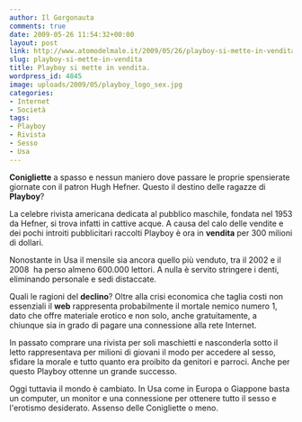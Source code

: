 ```yaml
---
author: Il Gorgonauta
comments: true
date: 2009-05-26 11:54:32+00:00
layout: post
link: http://www.atomodelmale.it/2009/05/26/playboy-si-mette-in-vendita/
slug: playboy-si-mette-in-vendita
title: Playboy si mette in vendita.
wordpress_id: 4845
image: uploads/2009/05/playboy_logo_sex.jpg
categories:
- Internet
- Società
tags:
- Playboy
- Rivista
- Sesso
- Usa
---
```


**Conigliette** a spasso e nessun maniero dove passare le proprie spensierate giornate con il patron Hugh Hefner. Questo il destino delle ragazze di **Playboy**?

La celebre rivista americana dedicata al pubblico maschile, fondata nel 1953 da Hefner, si trova infatti in cattive acque. A causa del calo delle vendite e dei pochi introiti pubblicitari raccolti Playboy è ora in **vendita** per 300 milioni di dollari.

Nonostante in Usa il mensile sia ancora quello più venduto, tra il 2002 e il 2008  ha perso almeno 600.000 lettori. A nulla è servito stringere i denti, eliminando personale e sedi distaccate.

Quali le ragioni del **declino**? Oltre alla crisi economica che taglia costi non essenziali il **web** rappresenta probabilmente il mortale nemico numero 1, dato che offre materiale erotico e non solo, anche gratuitamente, a chiunque sia in grado di pagare una connessione alla rete Internet.

In passato comprare una rivista per soli maschietti e nasconderla sotto il letto rappresentava per milioni di giovani il modo per accedere al sesso, sfidare la morale e tutto quanto era proibito da genitori e parroci. Anche per questo Playboy ottenne un grande successo.

Oggi tuttavia il mondo è cambiato. In Usa come in Europa o Giappone basta un computer, un monitor e una connessione per ottenere tutto il sesso e l'erotismo desiderato. Assenso delle Conigliette o meno.
